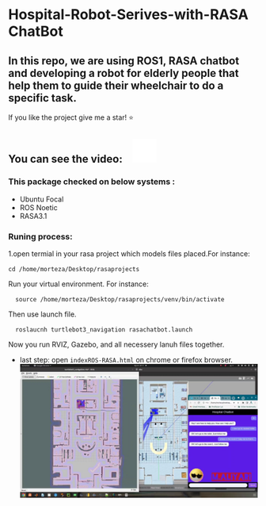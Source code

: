 # Hospital-Robot-Serives-with-RASA ChatBot
In this repo, we are using ROS1, RASA chatbot and developing a robot for elderly people that help them to guide their wheelchair to do a specific task.
---
If you like the project give me a star! :star: 

You can see the video: &nbsp;&nbsp;
[![website](./img/youtube-dark.svg)](https://www.youtube.com/channel/UCyRBig4xgAdaRdIz14Xymrg)
&nbsp;&nbsp;
---

### This package checked on below systems :
- Ubuntu Focal
- ROS Noetic 
- RASA3.1
### Runing process:
1.open termial in your rasa project which models files placed.For instance:
```
cd /home/morteza/Desktop/rasaprojects
```
Run your virtual environment. For instance:
```
  source /home/morteza/Desktop/rasaprojects/venv/bin/activate
```
Then use launch file.
```
  roslaucnh turtlebot3_navigation rasachatbot.launch
```
Now you run  RVIZ, Gazebo, and all necessery lanuh files together.
- last step:
open `indexROS-RASA.html` on chrome or firefox browser.
![Gazebo Environment](./img/ROS&RASA..jpg)
